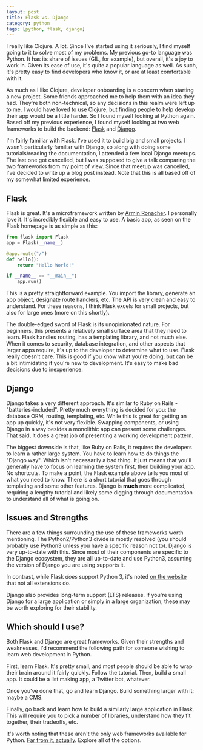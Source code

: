 ```yaml
---
layout: post
title: Flask vs. Django
category: python
tags: [python, flask, django]
---
```


I really like Clojure. A lot. Since I've started using it seriously, I find myself going
to it to solve most of my problems. My previous go-to language was Python. It has its
share of issues (GIL, for example), but overall, it's a joy to work in. Given its ease
of use, it's quite a popular language as well. As such, it's pretty easy to find developers
who know it, or are at least comfortable with it.

As much as I like Clojure, developer onboarding is a concern when starting a new project.
Some friends approached me to help them with an idea they had. They're both non-technical,
so any decisions in this realm were left up to me. I would have loved to use Clojure, but
finding people to help develop their app would be a little harder. So I found myself
looking at Python again. Based off my previous experience, I found myself looking at two
web frameworks to build the backend: [Flask](http://flask.pocoo.org) and
[Django](https://www.djangoproject.com).

I'm fairly familiar with Flask. I've used it to build big and small projects. I wasn't
particularly familiar with Django, so along with doing some tutorials/reading the
documentation, I attended a few local Django meetups. The last one got cancelled, but
I was supposed to give a talk comparing the two frameworks from my point of view. Since
that meetup was cancelled, I've decided to write up a blog post instead. Note that this
is all based off of my somewhat limited experience.

## Flask
Flask is great. It's a microframework written by [Armin Ronacher](https://twitter.com/@mitsuhiko). I personally love it. It's incredibly flexible and easy to use. A basic app, as
seen on the Flask homepage is as simple as this:

```python
from flask import Flask
app = Flask(__name__)

@app.route("/")
def hello():
    return "Hello World!"

if __name__ == "__main__":
    app.run()
```

This is a pretty straightforward example. You import the library, generate an app object,
designate route handlers, etc. The API is very clean and easy to understand. For these
reasons, I think Flask excels for small projects, but also for large ones (more on this
shortly).

The double-edged sword of Flask is its unopinionated nature. For beginners, this presents
a relatively small surface area that they need to learn. Flask handles routing, has a
templating library, and not much else. When it comes to security, database integration,
and other aspects that larger apps require, it's up to the developer to determine what to
use. Flask really doesn't care. This is good if you know what you're doing, but can be a
bit intimidating if you're new to development. It's easy to make bad decisions due to
inexperience.

## Django
Django takes a very different approach. It's similar to Ruby on Rails -
"batteries-included". Pretty much everything is decided for you: the database ORM, routing,
templating, etc. While this is great for getting an app up quickly, it's not very
flexible. Swapping components, or using Django in a way besides a monolithic app can
present some challenges. That said, it does a great job of presenting a working
development pattern.

The biggest downside is that, like Ruby on Rails, it requires the developers to learn a
rather large system. You have to learn how to do things the "Django way". Which isn't
necessarily a bad thing. It just means that you'll generally have to focus on learning
the system first, then building your app. No shortcuts. To make a point, the Flask example
above tells you most of what you need to know. There is a short tutorial that goes through
templating and some other features. Django is **much** more complicated, requiring a
lengthy tutorial and likely some digging through documentation to understand all of what is
going on.

## Issues and Strengths
There are a few things surrounding the use of these frameworks worth mentioning. The
Python2/Python3 divide is mostly resolved (you should probably use Python3 unless you
have a specific reason not to). Django is very up-to-date with this. Since most of their
components are specific to the Django ecosystem, they are all up-to-date and use Python3,
assuming the version of Django you are using supports it.

In contrast, while Flask *does* support Python 3, it's noted
[on the website](http://flask.pocoo.org/docs/0.10/python3/) that not all
extensions do.

Django also provides long-term support (LTS) releases. If you're using Django for a large
application or simply in a large organization, these may be worth exploring for their
stability.

## Which should I use?
Both Flask and Django are great frameworks. Given their strengths and weaknesses, I'd
recommend the following path for someone wishing to learn web development in Python.

First, learn Flask. It's pretty small, and most people should be able to wrap their brain
around it fairly quickly. Follow the tutorial. Then, build a small app. It could be a list
making app, a Twitter bot, whatever.

Once you've done that, go and learn Django. Build something larger with it: maybe a CMS.

Finally, go back and learn how to build a similarly large application in Flask. This will
require you to pick a number of libraries, understand how they fit together, their
tradeoffs, etc.

It's worth noting that these aren't the only web frameworks available for Python.
[Far from it, actually](https://github.com/vinta/awesome-python#web-frameworks). Explore
all of the options.
